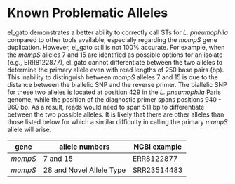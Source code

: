 # Known Problematic Alleles
el_gato demonstrates a better ability to correctly call STs for *L. pneumophila* compared to other tools available, especially regarding the *mompS* gene duplication. However, el_gato still is not 100% accurate. For example, when the *mompS* alleles 7 and 15 are identified as possible options for an isolate (e.g., ERR8122877), el_gato cannot differentiate between the two alleles to determine the primary allele even with read lengths of 250 base pairs (bp). This inability to distinguish between *mompS* alleles 7 and 15 is due to the distance between the biallelic SNP and the reverse primer. The biallelic SNP for these two alleles is located at position 429 in the *L. pneumophila* Paris genome, while the position of the diagnostic primer spans positions 940 - 960 bp. As a result, reads would need to span 511 bp to differentiate between the two possible alleles. It is likely that there are other alleles than those listed below for which a similar difficulty in calling the primary *mompS* allele will arise.


gene | allele numbers | NCBI example
-----|----------------|--------
*mompS* | 7 and 15 | ERR8122877
*mompS* | 28 and Novel Allele Type | SRR23514483
